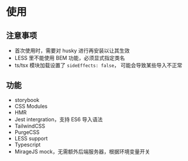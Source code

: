 # 使用

## 注意事项

- 首次使用时，需要对 husky 进行再安装以让其生效
- LESS 里不能使用 BEM 功能，必须显式指定类名
- ts/tsx 模块加载设置了 `sideEffects: false`， 可能会导致某些导入不正常

## 功能

- storybook
- CSS Modules
- HMR
- Jest intergration，支持 ES6 导入语法
- TailwindCSS
- PurgeCSS
- LESS support
- Typescript
- MirageJS mock，无需额外后端服务器，根据环境变量开关
